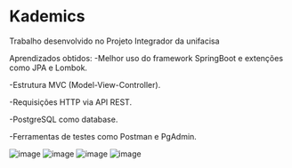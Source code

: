 # Kademics
Trabalho desenvolvido no Projeto Integrador da unifacisa

Aprendizados obtidos: 
-Melhor uso do framework SpringBoot e extenções como JPA e Lombok.

-Estrutura MVC (Model-View-Controller).

-Requisições HTTP via API REST.

-PostgreSQL como database.

-Ferramentas de testes como Postman e PgAdmin.



![image](https://github.com/user-attachments/assets/cbcbc965-262e-42c3-9339-d893d42e3302)
![image](https://github.com/user-attachments/assets/00d7e94a-1f88-44f0-bb52-3898913eefd5)
![image](https://github.com/user-attachments/assets/4f4f5964-0a76-4f18-ba5a-26ed8c151518)
![image](https://github.com/user-attachments/assets/0f707f87-58de-4439-b5b3-1f10c050a24c)

